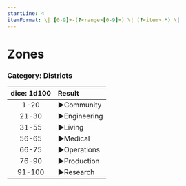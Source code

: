 ```yaml
---
startLine: 4
itemFormat: \| [0-9]+-(?<range>[0-9]+) \| (?<item>.*) \|
---
```

# Zones
### Category: Districts

| dice: 1d100 | Result |
|:----:|:-------|
| 1-20 | ▶Community |
| 21-30 | ▶Engineering |
| 31-55 | ▶Living |
| 56-65 | ▶Medical |
| 66-75 | ▶Operations |
| 76-90 | ▶Production |
| 91-100 | ▶Research |